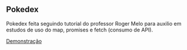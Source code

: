 ## Pokedex 

Pokedex feita seguindo tutorial do professor Roger Melo para auxilio em estudos de uso do map, promises e fetch (consumo de API).

[Demonstração](https://gisellebarbosa.github.io/Pokedex-Estudos-Javascript/)
